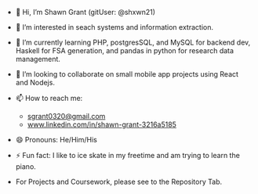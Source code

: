 - 👋 Hi, I’m Shawn Grant (gitUser: @shxwn21)
- 👀 I’m interested in seach systems and information extraction. 
- 🌱 I’m currently learning PHP, postgresSQL, and MySQL for backend dev, Haskell
      for FSA generation, and pandas in python for research data management.  
- 💞️ I’m looking to collaborate on small mobile app projects using React and Nodejs. 
- 📫 How to reach me:
     - sgrant0320@gmail.com
     - www.linkedin.com/in/shawn-grant-3216a5185
- 😄 Pronouns: He/Him/His
- ⚡ Fun fact: I like to ice skate in my freetime and am trying to learn the piano. 

- For Projects and Coursework, please see to the Repository Tab. 
